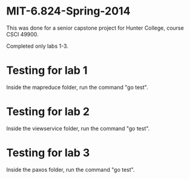 # MIT-6.824-Spring-2014  

This was done for a senior capstone project for Hunter College, course CSCI 49900.

Completed only labs 1-3.

# Testing for lab 1  

Inside the mapreduce folder, run the command "go test".

# Testing for lab 2

Inside the viewservice folder, run the command "go test".

# Testing for lab 3

Inside the paxos folder, run the command "go test".

